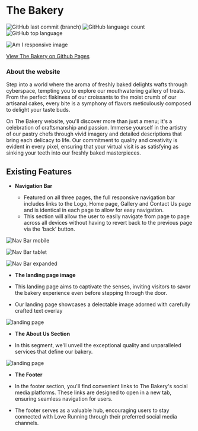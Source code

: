 # The Bakery

![GitHub last commit (branch)](https://img.shields.io/github/last-commit/Novak030/First-Project/main) ![GitHub language count](https://img.shields.io/github/languages/count/Novak030/First-Project) ![GitHub top language](https://img.shields.io/github/languages/top/Novak030/First-Project)

![Am I responsive image](https://novak030.github.io/First-Project//documentation/amiresposive.png)

[View The Bakery on Github Pages](https://https://novak030.github.io/First-Project/)

### About the website

Step into a world where the aroma of freshly baked delights wafts through cyberspace, tempting you to explore our mouthwatering gallery of treats. From the perfect flakiness of our croissants to the moist crumb of our artisanal cakes, every bite is a symphony of flavors meticulously composed to delight your taste buds.

On The Bakery website, you'll discover more than just a menu; it's a celebration of craftsmanship and passion. Immerse yourself in the artistry of our pastry chefs through vivid imagery and detailed descriptions that bring each delicacy to life. Our commitment to quality and creativity is evident in every pixel, ensuring that your virtual visit is as satisfying as sinking your teeth into our freshly baked masterpieces.

## Existing Features

- __Navigation Bar__
  
  - Featured on all three pages, the full responsive navigation bar includes links to the Logo, Home page, Gallery and Contact Us page and is identical in each page to allow for easy navigation.
  - This section will allow the user to easily navigate from page to page across all devices without having to revert back to the previous page via the ‘back’ button.



![Nav Bar mobile](https://novak030.github.io/First-Project/documentation/navbar.png)

![Nav Bar tablet](https://novak030.github.io/First-Project/documentation/big.png)

![Nav Bar expanded](https://novak030.github.io/First-Project/documentation/navbarexpanded.png)

- __The landing page image__
  
- This landing page aims to captivate the senses, inviting visitors to savor the bakery experience even before stepping through the door.
- Our landing page showcases a delectable image adorned with carefully crafted text overlay

![landing page](https://novak030.github.io/First-Project/documentation/landing.png)


- __The About Us Section__

- In this segment, we'll unveil the exceptional quality and unparalleled services that define our bakery.

![landing page](https://novak030.github.io/First-Project/documentation/about.png)


- __The Footer__

- In the footer section, you'll find convenient links to The Bakery's social media platforms. These links are designed to open in a new tab, ensuring seamless navigation for users. 
- The footer serves as a valuable hub, encouraging users to stay connected with Love Running through their preferred social media channels.
